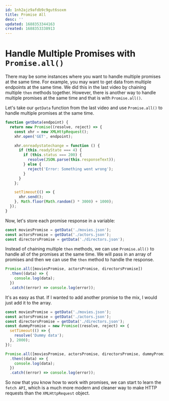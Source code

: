 ```yaml
---
id: 1nh2ajz9afdb9c9gut6soxm
title: Promise All
desc: ''
updated: 1688353344163
created: 1688353338913
---
```

# Handle Multiple Promises with `Promise.all()`

There may be some instances where you want to handle multiple promises at the same time. For example, you may want to get data from multiple endpoints at the same time. We did this in the last video by chaining multiple `then` methods together. However, there is another way to handle multiple promises at the same time and that is with `Promise.all()`.

Let's take our `getData` function from the last video and use `Promise.all()` to handle multiple promises at the same time.

```js
function getData(endpoint) {
  return new Promise((resolve, reject) => {
    const xhr = new XMLHttpRequest();
    xhr.open('GET', endpoint);

    xhr.onreadystatechange = function () {
      if (this.readyState === 4) {
        if (this.status === 200) {
          resolve(JSON.parse(this.responseText));
        } else {
          reject('Error: Something went wrong');
        }
      }
    };

    setTimeout(() => {
      xhr.send();
    }, Math.floor(Math.random() * 3000) + 1000);
  });
}
```

Now, let's store each promise response in a variable:

```js
const moviesPromise = getData('./movies.json');
const actorsPromise = getData('./actors.json');
const directorsPromise = getData('./directors.json');
```

Instead of chaining multiple `then` methods, we can use `Promise.all()` to handle all of the promises at the same time. We will pass in an array of promises and then we can use the `then` method to handle the response.

```js
Promise.all([moviesPromise, actorsPromise, directorsPromise])
  .then((data) => {
    console.log(data);
  })
  .catch((error) => console.log(error));
```

It's as easy as that. If I wanted to add another promise to the mix, I would just add it to the array.

```js
const moviesPromise = getData('./movies.json');
const actorsPromise = getData('./actors.json');
const directorsPromise = getData('./directors.json');
const dummyPromise = new Promise((resolve, reject) => {
  setTimeout(() => {
    resolve('Dummy data');
  }, 2000);
});

Promise.all([moviesPromise, actorsPromise, directorsPromise, dummyPromise])
  .then((data) => {
    console.log(data);
  })
  .catch((error) => console.log(error));
```

So now that you know how to work with promises, we can start to learn the `fetch API`, which is a much more modern and cleaner way to make HTTP requests than the `XMLHttpRequest` object.
